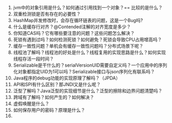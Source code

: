 1. jvm中的对象引用是什么？如何通过引用找到一个对象？== 比较的是什么？
2. 双重检测锁是否有存在的必要性？
3. HashMap并发修改时，会存在循环链表的问题，这是一个Bug吗?
4. 什么是缓存行对齐？@Contended注解的对齐宽度是多少？
5. 你知道CAS吗？它有哪些要注意的问题？这些问题怎么解决？
6. 死锁有遇到过吗？如何检测死锁？如何避免？死锁会导致CPU占用增高吗？
7. 缓存一致性问题？单机会有缓存一致性问题吗？分布式场景下呢？
8. 线程池了解吗？线程池的好处是什么？线程复用的实现思路是什么？如何实现线程存活一段时间？
9. Serializable是干什么的？serialVersionUID需要自定义吗？一个应用中的序列化对象都指定UID为1可以吗？Serializable接口与json序列化有联系吗？
10. Java程序的debug功能的实现原理了解吗？（JPDA）
11. API和SPI有什么区别？那JNDI又是什么呢？
12. 泛型了解吗？Java泛型的实现细节是什么？泛型的擦除和边界问题清楚吗？
13. 跨域有了解吗？如何产生的？如何解决？
14. 虚假唤醒是什么？
15. 如何保存用户的密码？原理是什么？
16. 